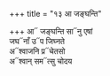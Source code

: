 +++
title = "१३ आ जङ्घन्ति"

+++
आ᳓ जङ्घन्ति सा᳓नु एषां  
जघ᳓नाँ उ᳓प जिघ्नते  
अ᳓श्वाजनि प्र᳓चेतसो  
अ᳓श्वान् सम᳓त्सु चोदय